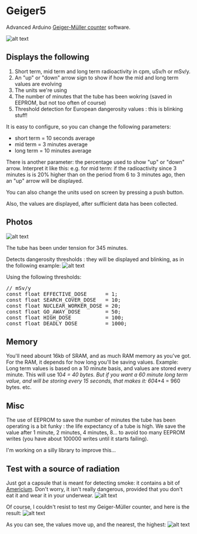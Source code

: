 # Geiger5
Advanced Arduino [Geiger-Müller counter](https://en.wikipedia.org/wiki/Geiger_counter) software.

![alt text](https://raw.githubusercontent.com/lapalisse/Geiger5/master/photos/Capture%20d%E2%80%99e%CC%81cran%202020-06-26%20a%CC%80%2013.56.04.png)

## Displays the following
1. Short term, mid term and long term radioactivity in cpm, uSv/h or mSv/y.
2. An "up" or "down" arrow sign to show if how the mid and long term values are evolving
3. The units we're using
4. The number of minutes that the tube has been wokring (saved in EEPROM, but not too often of course)
5. Threshold detection for European dangerosity values : this is blinking stuff!

It is easy to configure, so you can change the following parameters:
  - short term = 10 seconds average
  - mid term = 3 minutes average
  - long term = 10 minutes average

There is another parameter: the percentage used to show "up" or "down" arrow.
Interpret it like this: e.g. for mid term: if the radioactivity since 3 minutes is 
is 20% higher than on the period from 6 to 3 minutes ago, then an "up" arrow will be displayed.

You can also change the units used on screen by pressing a push button.

Also, the values are displayed, after sufficient data has been collected.

## Photos

![alt text](https://raw.githubusercontent.com/lapalisse/Geiger5/master/photos/IMG_1166.jpeg)

The tube has been under tension for 345 minutes.

Detects dangerosity thresholds : they will be displayed and blinking, as in the following example:
![alt text](https://raw.githubusercontent.com/lapalisse/Geiger5/master/photos/IMG_1169.jpeg)

Using the following thresholds:
<pre>
// mSv/y
const float EFFECTIVE_DOSE      = 1; 
const float SEARCH_COVER_DOSE   = 10;
const float NUCLEAR_WORKER_DOSE = 20;
const float GO_AWAY_DOSE        = 50; 
const float HIGH_DOSE           = 100;
const float DEADLY_DOSE         = 1000;
</pre>

## Memory
You'll need abount 16kb of SRAM, and as much RAM memory as you've got. 
For the RAM, it depends for how long you'll be saving values.
Example: Long term values is based on a 10 minute basis, and values are stored every minute. This will use 10*4 = 40 bytes.
But if you want a 60 minute long term value, and will be storing every 15 seconds, that makes it: 60*4*4 = 960 bytes.
etc.

## Misc
The use of EEPROM to save the number of minutes the tube has been operating is a bit funky : the life expectancy of a tube is high.
We save the value after 1 minute, 2 minutes, 4 minutes, 8... to avoid too many EEPROM writes (you have about 100000 writes until it starts failing).

I'm working on a silly library to improve this...

## Test with a source of radiation

Just got a capsule that is meant for detecting smoke: it contains a bit of [Americium](https://en.wikipedia.org/wiki/Americium). Don't worry, it isn't really dangerous, provided that you don't eat it and wear it in your underwear. 
![alt text](https://raw.githubusercontent.com/lapalisse/Geiger5/master/photos/69zTa.jpeg)

Of course, I couldn't resist to test my Geiger-Müller counter, and here is the result:
![alt text](https://raw.githubusercontent.com/lapalisse/Geiger5/master/photos/KJpZz.jpeg)

As you can see, the values move up, and the nearest, the highest:
![alt text](https://raw.githubusercontent.com/lapalisse/Geiger5/master/photos/IMG_1226.jpeg)
